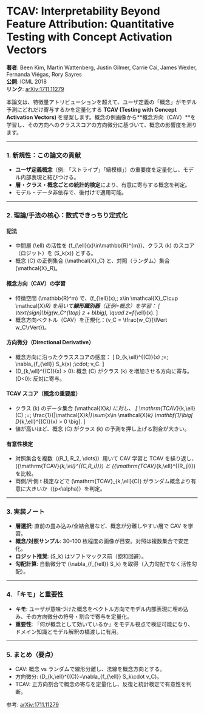 # TCAV: Interpretability Beyond Feature Attribution: Quantitative Testing with Concept Activation Vectors

**著者**: Been Kim, Martin Wattenberg, Justin Gilmer, Carrie Cai, James Wexler, Fernanda Viégas, Rory Sayres  
**公開**: ICML 2018  
**リンク**: [arXiv:1711.11279](https://arxiv.org/abs/1711.11279)

本論文は、特徴量アトリビューションを超えて、ユーザ定義の「概念」がモデル予測にどれだけ寄与するかを定量化する **TCAV (Testing with Concept Activation Vectors)** を提案します。概念の例画像から**概念方向（CAV）**を学習し、その方向へのクラススコアの方向微分に基づいて、概念の影響度を測ります。

---

### 1. 新規性：この論文の貢献
- **ユーザ定義概念**（例: 「ストライプ」「縞模様」）の重要度を定量化し、モデル内部表現と結びつける。
- **層・クラス・概念ごとの統計的検定**により、有意に寄与する概念を判定。
- モデル・データ非依存で、後付けで適用可能。

---

### 2. 理論/手法の核心：数式できっちり定式化

#### 記法
- 中間層 \(\ell\) の活性を \(f_{\ell}(x)\in\mathbb{R}^{m}\)、クラス \(k\) のスコア（ロジット）を \(S_k(x)\) とする。
- 概念 \(C\) の正例集合 \(\mathcal{X}_C\) と、対照（ランダム）集合 \(\mathcal{X}_R\)。

#### 概念方向（CAV）の学習
- 特徴空間 \(\mathbb{R}^m\) で、\(f_{\ell}(x),\; x\in \mathcal{X}_C\cup \mathcal{X}_R\) を用いて**線形識別器**（正例=概念）を学習：
\[
\text{sign}\big(w_C^{\top} z + b\big), \quad z=f_{\ell}(x).
\]
- 概念方向ベクトル（CAV）を正規化：\(v_C = \tfrac{w_C}{\lVert w_C\rVert}\)。

#### 方向微分（Directional Derivative）
- 概念方向に沿ったクラススコアの感度：
\[
D_{k,\ell}^{(C)}(x) \;=\; \nabla_{f_{\ell}} S_k(x) \;\cdot\; v_C.
\]
- \(D_{k,\ell}^{(C)}(x) > 0\): 概念 \(C\) がクラス \(k\) を増加させる方向に寄与。\(D<0\): 反対に寄与。

#### TCAV スコア（概念の重要度）
- クラス \(k\) のデータ集合 \(\mathcal{X}_k\) に対し、
\[
\mathrm{TCAV}_{k,\ell}(C) \;=\; \frac{1}{|\mathcal{X}_k|}\sum_{x\in \mathcal{X}_k} \mathbf{1}\big[ D_{k,\ell}^{(C)}(x) > 0 \big].
\]
- 値が高いほど、概念 \(C\) がクラス \(k\) の予測を押し上げる割合が大きい。

#### 有意性検定
- 対照集合を複数（\(R_1, R_2, \dots\)）用いて CAV 学習と TCAV を繰り返し、\(\{\mathrm{TCAV}_{k,\ell}^{(C,R_i)}\}\) と \(\{\mathrm{TCAV}_{k,\ell}^{(R_j)}\}\) を比較。
- 両側/片側 t 検定などで \(\mathrm{TCAV}_{k,\ell}(C)\) がランダム概念より有意に大きいか（\(p<\alpha\)）を判定。

---

### 3. 実装ノート
- **層選択**: 直前の畳み込み/全結合層など、概念が分離しやすい層で CAV を学習。
- **概念/対照サンプル**: 30–100 枚程度の画像が目安。対照は複数集合で安定化。
- **ロジット推奨**: \(S_k\) はソフトマックス前（飽和回避）。
- **勾配計算**: 自動微分で \(\nabla_{f_{\ell}} S_k\) を取得（入力勾配でなく活性勾配）。

---

### 4. 「キモ」と重要性
- **キモ**: ユーザが意味づけた概念をベクトル方向でモデル内部表現に埋め込み、その方向微分の符号・割合で寄与を定量化。
- **重要性**: 「何が概念として効いているか」をモデル視点で検証可能になり、ドメイン知識とモデル解釈の橋渡しに有用。

---

### 5. まとめ（要点）
- CAV: 概念 vs ランダムで線形分離し、法線を概念方向とする。
- 方向微分: \(D_{k,\ell}^{(C)}=\nabla_{f_{\ell}} S_k\cdot v_C\)。
- TCAV: 正方向割合で概念の寄与を定量化し、反復と統計検定で有意性を判断。

参考: [arXiv:1711.11279](https://arxiv.org/abs/1711.11279)
